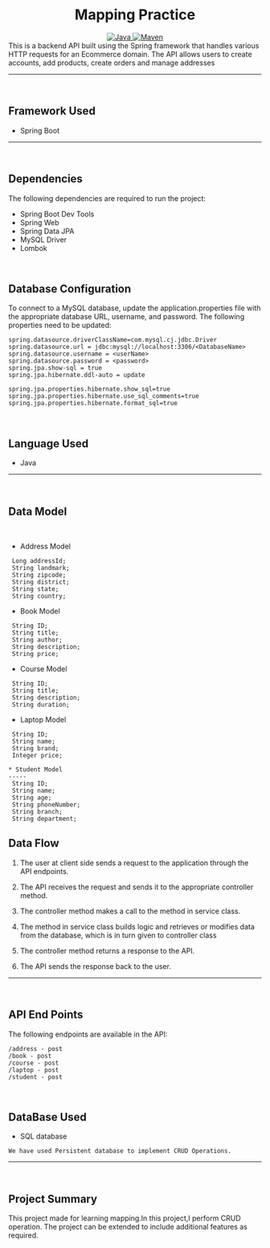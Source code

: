 
<center>
<h1> Mapping Practice </h1>
</center>
<center>
<a href="Java url">
    <img alt="Java" src="https://img.shields.io/badge/Java->=8-darkblue.svg" />
</a>
<a href="Maven url" >
    <img alt="Maven" src="https://img.shields.io/badge/maven-3.0.6-brightgreen.svg" />
</a>
</center>
This is a backend API built using the Spring framework that handles various HTTP requests for an Ecommerce domain. The API allows users to create accounts, add products, create orders and manage addresses

---
<br>

## Framework Used
* Spring Boot

---
<br>

## Dependencies
The following dependencies are required to run the project:

* Spring Boot Dev Tools
* Spring Web
* Spring Data JPA
* MySQL Driver
* Lombok

<br>

## Database Configuration
To connect to a MySQL database, update the application.properties file with the appropriate database URL, username, and password. The following properties need to be updated:
```
spring.datasource.driverClassName=com.mysql.cj.jdbc.Driver
spring.datasource.url = jdbc:mysql://localhost:3306/<DatabaseName>
spring.datasource.username = <userName>
spring.datasource.password = <password>
spring.jpa.show-sql = true
spring.jpa.hibernate.ddl-auto = update

spring.jpa.properties.hibernate.show_sql=true
spring.jpa.properties.hibernate.use_sql_comments=true
spring.jpa.properties.hibernate.format_sql=true

```
<br>

## Language Used
* Java

---
<br>

## Data Model

<br>

* Address Model
```
 Long addressId;
 String landmark;
 String zipcode;
 String district;
 String state;
 String country;
```

* Book Model
```
 String ID;
 String title;
 String author;
 String description;
 String price;
```
* Course Model
```
 String ID;
 String title;
 String description;
 String duration;
```
* Laptop Model
```
 String ID;
 String name;
 String brand;
 Integer price;

* Student Model
-----
 String ID;
 String name;
 String age;
 String phoneNumber;
 String branch;
 String department;

```

## Data Flow

1. The user at client side sends a request to the application through the API endpoints.
2. The API receives the request and sends it to the appropriate controller method.
3. The controller method makes a call to the method in service class.

4. The method in service class builds logic and retrieves or modifies data from the database, which is in turn given to controller class
5. The controller method returns a response to the API.
6. The API sends the response back to the user.

---

<br>


## API End Points 

The following endpoints are available in the API:

```
/address - post
/book - post
/course - post
/laptop - post
/student - post
```
<br>

## DataBase Used
* SQL database
```
We have used Persistent database to implement CRUD Operations.
```
---
<br>

## Project Summary

This project made for learning mapping.In this project,I perform CRUD operation. The project can be extended to include additional features as required.
